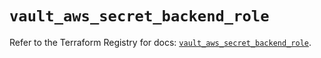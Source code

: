 # `vault_aws_secret_backend_role`

Refer to the Terraform Registry for docs: [`vault_aws_secret_backend_role`](https://registry.terraform.io/providers/hashicorp/vault/4.7.0/docs/resources/aws_secret_backend_role).
